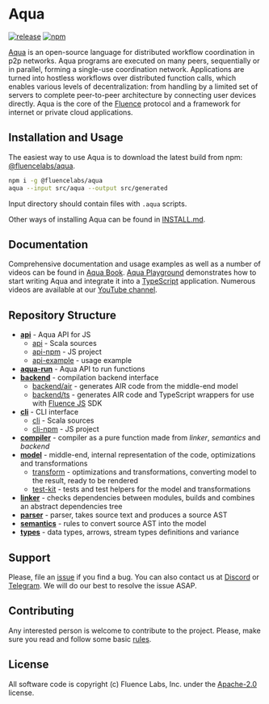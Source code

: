 # Aqua

[![release](https://github.com/fluencelabs/aqua/actions/workflows/release.yml/badge.svg)](https://github.com/fluencelabs/aqua/actions/workflows/release.yml)
[![npm](https://img.shields.io/npm/v/@fluencelabs/aqua)](https://www.npmjs.com/package/@fluencelabs/aqua)

[Aqua](https://fluence.dev/docs/aqua-book/introduction) is an open-source language for distributed workflow coordination in p2p networks. Aqua programs are executed on many peers, sequentially or in parallel, forming a single-use coordination network. Applications are turned into hostless workflows over distributed function calls, which enables various levels of decentralization: from handling by a limited set of servers to complete peer-to-peer architecture by connecting user devices directly. Aqua is the core of the [Fluence](https://fluence.network/) protocol and a framework for internet or private cloud applications.


## Installation and Usage

The easiest way to use Aqua is to download the latest build from npm: [@fluencelabs/aqua](https://www.npmjs.com/package/@fluencelabs/aqua).

```bash
npm i -g @fluencelabs/aqua
aqua --input src/aqua --output src/generated
```

Input directory should contain files with `.aqua` scripts.

Other ways of installing Aqua can be found in [INSTALL.md](./INSTALL.md).


## Documentation

Comprehensive documentation and usage examples as well as a number of videos can be found in [Aqua Book](https://fluence.dev/docs/aqua-book/introduction). [Aqua Playground](https://github.com/fluencelabs/aqua-playground) demonstrates how to start writing Aqua and integrate it into a [TypeScript](https://www.typescriptlang.org/) application. Numerous videos are available at our [YouTube channel](https://www.youtube.com/@fluencelabs).


## Repository Structure

- [**api**](./api) - Aqua API for JS
    - [api](./api/api) - Scala sources
    - [api-npm](./api/api-npm) - JS project
    - [api-example](./api/api-example) - usage example
- [**aqua-run**](./aqua-run) - Aqua API to run functions
- [**backend**](./backend) - compilation backend interface
    - [backend/air](./backend/air) - generates AIR code from the middle-end model
    - [backend/ts](./backend/ts) - generates AIR code and TypeScript wrappers for use with [Fluence JS]( https://github.com/fluencelabs/fluence-js) SDK
- [**cli**](./cli) - CLI interface
  - [cli](./cli/cli) - Scala sources
  - [cli-npm](./cli/cli-npm) - JS project
- [**compiler**](./compiler) - compiler as a pure function made from _linker_, _semantics_ and _backend_
- [**model**](./model) - middle-end, internal representation of the code, optimizations and transformations
    - [transform](./model/transform) - optimizations and transformations, converting model to the result, ready to be rendered
    - [test-kit](./model/test-kit) - tests and test helpers for the model and transformations
- [**linker**](./linker) - checks dependencies between modules, builds and combines an abstract dependencies tree
- [**parser**](./parser) - parser, takes source text and produces a source AST
- [**semantics**](./semantics) - rules to convert source AST into the model
- [**types**](./types) - data types, arrows, stream types definitions and variance


## Support

Please, file an [issue](https://github.com/fluencelabs/aqua/issues) if you find a bug. You can also contact us at [Discord](https://discord.com/invite/5qSnPZKh7u) or [Telegram](https://t.me/fluence_project).  We will do our best to resolve the issue ASAP.


## Contributing

Any interested person is welcome to contribute to the project. Please, make sure you read and follow some basic [rules](./CONTRIBUTING.md).


## License

All software code is copyright (c) Fluence Labs, Inc. under the [Apache-2.0](./LICENSE) license.

